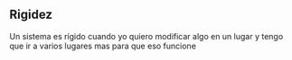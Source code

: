 ## Rigidez
Un sistema es rígido cuando yo quiero modificar algo en un lugar y tengo que ir a varios lugares mas para que eso funcione